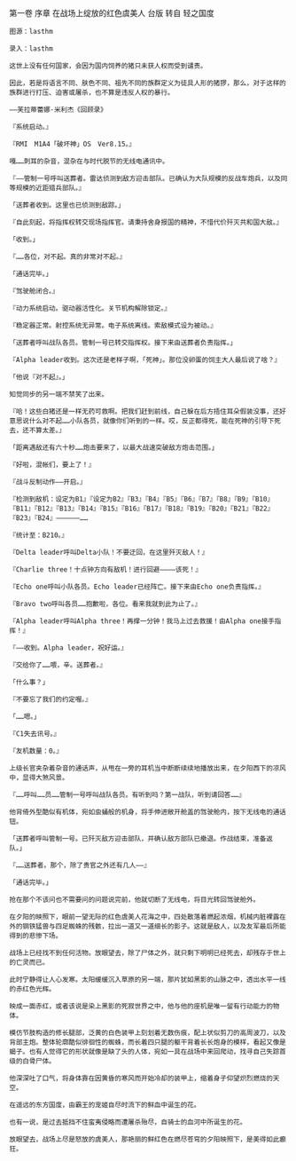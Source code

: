 第一卷 序章 在战场上绽放的红色虞美人
    台版 转自 轻之国度

    图源：lasthm

    录入：lasthm

    这世上没有任何国家，会因为国内饲养的猪只未获人权而受到谴责。

    因此，若是将语言不同、肤色不同、祖先不同的族群定义为徒具人形的猪猡，那么，对于这样的族群进行打压、迫害或屠杀，也不算是违反人权的暴行。

    ——芙拉蒂蕾娜·米利杰《回顾录》

    『系统启动。』

    『RMI　M1A4「破坏神」OS　Ver8.15。』

    嘎……刺耳的杂音，混杂在与时代脱节的无线电通讯中。

    『——管制一号呼叫送葬者。雷达侦测到敌方迎击部队。已确认为大队规模的反战车炮兵，以及同等规模的近距猎兵部队。』

    「送葬者收到。这里也已侦测到敌踪。」

    『自此刻起，将指挥权转交现场指挥官。请秉持舍身报国的精神，不惜代价歼灭共和国大敌。』

    「收到。」

    『……各位，对不起。真的非常对不起。』

    「通话完毕。」

    『驾驶舱闭合。』

    『动力系统启动。驱动器活性化。关节机构解除锁定。』

    『稳定器正常。射控系统无异常。电子系统离线。索敌模式设为被动。』

    「送葬者呼叫战队各员。管制一号已转交指挥权。接下来由送葬者负责指挥。」

    『Alpha leader收到。这次还是老样子啊，「死神」。那位没卵蛋的饲主大人最后说了啥？』

    「他说『对不起』。」

    知觉同步的另一端不禁笑了出来。

    『哈！这些白猪还是一样无药可救啊。把我们赶到前线，自己躲在后方捂住耳朵假装没事，还好意思说什么对不起……小队各员，就像你们听到的一样。哎，反正都得死，能在死神的引导下死去，还不算太差。』

    「距离遇敌还有六十秒……炮击要来了，以最大战速突破敌方炮击范围。」

    『好啦，混帐们，要上了！』

    『战斗反制动作——开启。』

    『检测到敌机：设定为B1』『设定为B2』『B3』『B4』『B5』『B6』『B7』『B8』『B9』『B10』『B11』『B12』『B13』『B14』『B15』『B16』『B17』『B18』『B19』『B20』『B21』『B22』『B23』『B24』——————……

    『统计至：B210。』

    『Delta leader呼叫Delta小队！不要迂回，在这里歼灭敌人！』

    『Charlie three！十点钟方向有敌机！进行回避————该死！』

    『Echo one呼叫小队各员。Echo leader已经阵亡。接下来由Echo one负责指挥。』

    『Bravo two呼叫各员……抱歉啦，各位。看来我就到此为止了。』

    『Alpha leader呼叫Alpha three！再撑一分钟！我马上过去救援！由Alpha one接手指挥！』

    『——收到。Alpha leader，祝好运。』

    『交给你了……喂，辛。送葬者。』

    「什么事？」

    『不要忘了我们的约定喔。』

    「……嗯。」

    『C1失去讯号。』

    『友机数量：0。』

    上级长官夹杂着杂音的通话声，从甩在一旁的耳机当中断断续续地播放出来，在夕阳西下的凉风中，显得大煞风景。

    『……呼叫……员……管制一号呼叫战队各员。有听到吗？第一战队，听到请回答……』

    他背倚外型酷似有机体，宛如虫蛹般的机身，将手伸进敞开舱盖的驾驶舱内，按下无线电的通话钮。

    「送葬者呼叫管制一号。已歼灭敌方迎击部队，并确认敌方部队已撤退。作战结束，准备返队。」

    『……送葬者。那个，除了贵官之外还有几人——』

    「通话完毕。」

    抢在那个不该问也不需要问的问题说完前，他就切断了无线电，将目光转回驾驶舱外。

    在夕阳的映照下，眼前一望无际的红色虞美人花海之中，四处散落着燃起浓烟，机械内脏裸露在外的钢铁猛兽与四足蜘蛛的残骸，拉出一道又一道细长的影子。这就是敌人，以及友军最后所能得到的悲惨下场。

    战场上已经找不到任何活物。放眼望去，除了尸体之外，就只剩下明明已经死去，却残存于世上的亡灵而已。

    此时宁静得让人心发寒。太阳缓缓沉入草原的另一端，那片犹如黑影的山脉之中，透出水平一线的赤红色光辉。

    映成一面赤红，或者该说是染上黑影的死寂世界之中，他与他的座机是唯一留有行动能力的物体。

    模仿节肢构造的修长腿部，泛黄的白色装甲上刻划着无数伤痕，配上状似剪刀的高周波刀，以及背部主炮。整体轮廓酷似徘徊性的蜘蛛，而长着四只腿的躯干背着长长炮身的模样，看起又像是蝎子。也有人觉得它的形状就像是缺了头的人体，宛如一具在战场中来回爬动，找寻自己失踪首级的白骨尸体。

    他深深吐了口气，将身体靠在因黄昏的寒风而开始冷却的装甲上，缩着身子仰望炽烈燃烧的天空。

    在遥远的东方国度，由霸王的宠姬自尽时流下的鲜血中诞生的花。

    也有一说，是过去抵挡不住蛮夷侵略而遭屠杀殆尽，自骑士的血河中所诞生的花。

    放眼望去，战场上尽是怒放的虞美人，那艳丽的鲜红色在燃尽苍穹的夕阳映照下，是美得如此癫狂。
